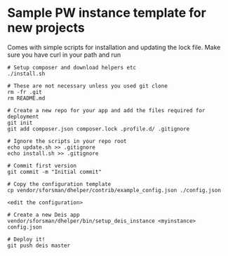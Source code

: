 Sample PW instance template for new projects
============================================

Comes with simple scripts for installation and updating the lock file. Make sure you have curl in your path and run

```
# Setup composer and download helpers etc
./install.sh

# These are not necessary unless you used git clone
rm -fr .git
rm README.md

# Create a new repo for your app and add the files required for deployment
git init
git add composer.json composer.lock .profile.d/ .gitignore

# Ignore the scripts in your repo root
echo update.sh >> .gitignore
echo install.sh >> .gitignore

# Commit first version
git commit -m "Initial commit"

# Copy the configuration template
cp vendor/sforsman/dhelper/contrib/example_config.json ./config.json

<edit the configuration>

# Create a new Deis app
vendor/sforsman/dhelper/bin/setup_deis_instance <myinstance> config.json

# Deploy it!
git push deis master
```
